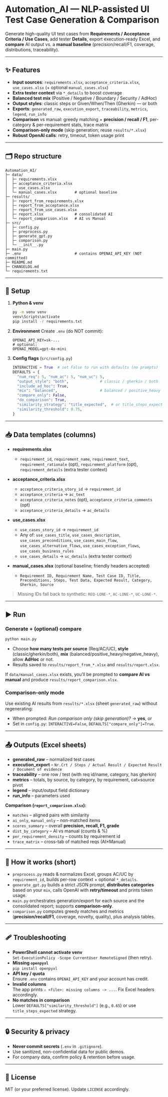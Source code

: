 # Automation_AI — NLP-assisted UI Test Case Generation & Comparison

Generate high-quality UI test cases from **Requirements / Acceptance Criteria / Use Cases**, add tester **Details**, export execution-ready Excel, and **compare** AI output vs. a **manual baseline** (precision/recall/F1, coverage, distributions, traceability).

---

## ✨ Features

- **Input sources**: `requirements.xlsx`, `acceptance_criteria.xlsx`, `use_cases.xlsx` (+ optional `manual_cases.xlsx`)
- **Extra tester context** via `*_details` to boost coverage
- **Balanced test mix** (Positive / Negative / Boundary / Security / AdHoc)
- **Output styles**: classic steps or Given/When/Then (Gherkin) — or both
- **Exports**: `generated_raw`, `execution_export`, `traceability`, `metrics`, `legend`, `run_info`
- **Comparison** vs manual: greedy matching + **precision / recall / F1**, per-category & per-requirement stats, trace matrix
- **Comparison-only mode** (skip generation; reuse `results/*.xlsx`)
- **Robust OpenAI calls**: retry, timeout, token usage print

---

## 🗂 Repo structure

```
Automation_AI/
├─ data/
│  ├─ requirements.xlsx
│  ├─ acceptance_criteria.xlsx
│  ├─ use_cases.xlsx
│  └─ manual_cases.xlsx        # optional baseline
├─ results/
│  ├─ report_from_requirements.xlsx
│  ├─ report_from_acceptance.xlsx
│  ├─ report_from_use_cases.xlsx
│  ├─ report.xlsx              # consolidated AI
│  └─ report_comparison.xlsx   # AI vs Manual
├─ src/
│  ├─ config.py
│  ├─ preprocess.py
│  ├─ generate_gpt.py
│  ├─ comparison.py
│  └─ __init__.py
├─ main.py
├─ .env                        # contains OPENAI_API_KEY (NOT committed)
├─ README.md
├─ CHANGELOG.md
└─ requirements.txt
```

---

## 🔧 Setup

1. **Python & venv**
   ```bash
   py -m venv venv
   venv\Scripts\activate
   pip install -r requirements.txt
   ```

2. **Environment**
   Create `.env` (do NOT commit):
   ```
   OPENAI_API_KEY=sk-...
   # optional:
   OPENAI_MODEL=gpt-4o-mini
   ```

3. **Config flags** (`src/config.py`)
   ```python
   INTERACTIVE = True  # set False to run with defaults (no prompts)
   DEFAULTS = {
     "num_req": 5, "num_ac": 5, "num_uc": 5,
     "output_style": "both",              # classic / gherkin / both
     "include_ad_hoc": True,
     "mix": "balanced",                   # balanced / positive_heavy / negative_heavy
     "compare_only": False,
     "do_comparison": True,
     "similarity_strategy": "title_expected",  # or title_steps_expected
     "similarity_threshold": 0.75,
   }
   ```

---

## 📥 Data templates (columns)

- **requirements.xlsx**
  - `requirement_id`, `requirement_name`, `requirement_text`,
    `requirement_rationale` (opt), `requirement_platform` (opt),
    `requirement_details` (extra tester context)

- **acceptance_criteria.xlsx**
  - `acceptance_criteria_story_id` → `requirement_id`
  - `acceptance_criteria` → `ac_text`
  - `acceptance_criteria_notes` (opt), `acceptance_criteria_comments` (opt)
  - `acceptance_criteria_details` → `ac_details`

- **use_cases.xlsx**
  - `use_cases_story_id` → `requirement_id`
  - Any of: `use_cases_title`, `use_cases_description`,
    `use_cases_preconditions`, `use_cases_main_flow`,
    `use_cases_alternative_flows`, `use_cases_exception_flows`,
    `use_cases_business_rules`
  - `use_cases_details` → `uc_details` (extra tester context)

- **manual_cases.xlsx** (optional baseline; friendly headers accepted)
  - `Requirement ID, Requirement Name, Test Case ID, Title, Preconditions, Steps,
     Test Data, Expected Result, Category, Gherkin, Source`

> Missing IDs fall back to synthetic: `REQ-LONE-*`, `AC-LONE-*`, `UC-LONE-*`.

---

## ▶️ Run

### Generate + (optional) compare
```bash
python main.py
```
- Choose **how many tests per source** (Req/AC/UC), **style** (classic/gherkin/both),
  **mix** (balanced/positive_heavy/negative_heavy), allow **AdHoc** or not.
- Results saved to `results/report_from_*.xlsx` and `results/report.xlsx`.

If `data/manual_cases.xlsx` exists, you’ll be prompted to **compare AI vs manual** and produce `results/report_comparison.xlsx`.

### Comparison-only mode
Use existing AI results from `results/*.xlsx` (sheet `generated_raw`) without regenerating:
- When prompted: *Run comparison only (skip generation)?* → **yes**, or
- Set in `config.py`: `INTERACTIVE=False`, `DEFAULTS["compare_only"]=True`.

---

## 📤 Outputs (Excel sheets)

- **generated_raw** – normalized test cases
- **execution_export** – `Nr.Crt / Steps / Actual Result / Expected Result / Document of evidence`
- **traceability** – one row / test (with req id/name, category, has gherkin)
- **metrics** – totals, by source, by category, by requirement, cat×source pivot
- **legend** – input/output field dictionary
- **run_info** – parameters used

**Comparison (`report_comparison.xlsx`):**
- `matches` – aligned pairs with similarity
- `ai_only`, `manual_only` – non-matched items
- `scores_summary` – overall **precision, recall, F1, grade**
- `dist_by_category` – AI vs manual (counts & %)
- `per_requirement_density` – counts by requirement id
- `trace_matrix` – cross-tab of matched reqs (AI×Manual)

---

## 🧠 How it works (short)

- `preprocess.py` reads & normalizes Excel, groups AC/UC by `requirement_id`,
  builds per-row context + optional `*_details`.
- `generate_gpt.py` builds a strict JSON prompt, **distributes categories** based on your `mix`, calls OpenAI with **retry/timeout** and prints token usage.
- `main.py` orchestrates generation/export for each source and the consolidated report; supports **comparison-only**.  
- `comparison.py` computes greedy matches and metrics (**precision/recall/F1**, coverage, novelty, quality), plus analysis tables.

---

## 🩹 Troubleshooting

- **PowerShell cannot activate venv**  
  `Set-ExecutionPolicy -Scope CurrentUser RemoteSigned` (then retry).
- **Missing `openpyxl`**  
  `pip install openpyxl`
- **API key / quota**  
  Ensure `.env` contains `OPENAI_API_KEY` and your account has credit.
- **Invalid columns**  
  The app prints `⚠️ <file>: missing columns -> ...`. Fix Excel headers accordingly.
- **No matches in comparison**  
  Lower `DEFAULTS["similarity_threshold"]` (e.g., `0.65`) or use `title_steps_expected` strategy.

---

## 🔒 Security & privacy

- **Never commit secrets** (`.env` in `.gitignore`).
- Use sanitized, non-confidential data for public demos.
- For company data, confirm policy & retention before usage.

---

## 📄 License

MIT (or your preferred license). Update `LICENSE` accordingly.
